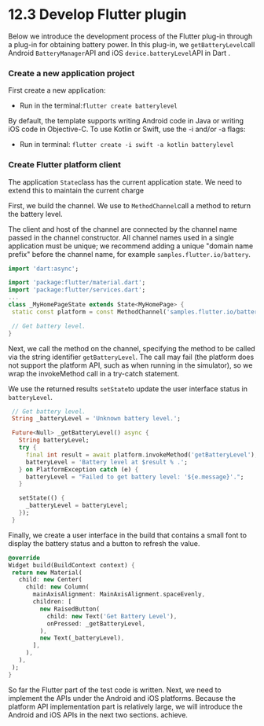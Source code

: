 # 12.3 Develop Flutter plugin

Below we introduce the development process of the Flutter plug-in through a plug-in for obtaining battery power. In this plug-in, we `getBatteryLevel`call Android `BatteryManager`API and iOS `device.batteryLevel`API in Dart .

### Create a new application project

First create a new application:

-   Run in the terminal:`flutter create batterylevel`

By default, the template supports writing Android code in Java or writing iOS code in Objective-C. To use Kotlin or Swift, use the -i and/or -a flags:

-   Run in terminal: `flutter create -i swift -a kotlin batterylevel`

### Create Flutter platform client

The application `State`class has the current application state. We need to extend this to maintain the current charge

First, we build the channel. We use to `MethodChannel`call a method to return the battery level.

The client and host of the channel are connected by the channel name passed in the channel constructor. All channel names used in a single application must be unique; we recommend adding a unique "domain name prefix" before the channel name, for example `samples.flutter.io/battery`.

``` dart 
import 'dart:async';

import 'package:flutter/material.dart';
import 'package:flutter/services.dart';
...
class _MyHomePageState extends State<MyHomePage> {
 static const platform = const MethodChannel('samples.flutter.io/battery');

 // Get battery level.
}

```

Next, we call the method on the channel, specifying the method to be called via the string identifier `getBatteryLevel`. The call may fail (the platform does not support the platform API, such as when running in the simulator), so we wrap the invokeMethod call in a try-catch statement.

We use the returned results `setState`to update the user interface status in `batteryLevel`.

``` dart 
 // Get battery level.
 String _batteryLevel = 'Unknown battery level.';

 Future<Null> _getBatteryLevel() async {
   String batteryLevel;
   try {
     final int result = await platform.invokeMethod('getBatteryLevel');
     batteryLevel = 'Battery level at $result % .';
   } on PlatformException catch (e) {
     batteryLevel = "Failed to get battery level: '${e.message}'.";
   }

   setState(() {
     _batteryLevel = batteryLevel;
   });
 }

```

Finally, we create a user interface in the build that contains a small font to display the battery status and a button to refresh the value.

``` dart 
@override
Widget build(BuildContext context) {
 return new Material(
   child: new Center(
     child: new Column(
       mainAxisAlignment: MainAxisAlignment.spaceEvenly,
       children: [
         new RaisedButton(
           child: new Text('Get Battery Level'),
           onPressed: _getBatteryLevel,
         ),
         new Text(_batteryLevel),
       ],
     ),
   ),
 );
}

```

So far the Flutter part of the test code is written. Next, we need to implement the APIs under the Android and iOS platforms. Because the platform API implementation part is relatively large, we will introduce the Android and iOS APIs in the next two sections. achieve.
